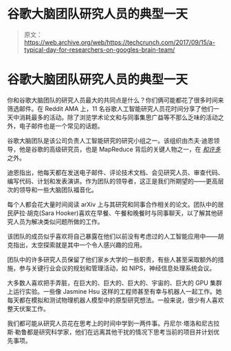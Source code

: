# 谷歌大脑团队研究人员的典型一天

> 原文：<https://web.archive.org/web/https://techcrunch.com/2017/09/15/a-typical-day-for-researchers-on-googles-brain-team/>

# 谷歌大脑团队研究人员的典型一天

你和谷歌大脑团队的研究人员最大的共同点是什么？你们俩可能都花了很多时间来筛选邮件。在 Reddit AMA 上，11 名谷歌人工智能研究人员花时间分享了他们一天中消耗最多的活动。除了浏览学术论文和与同事集思广益等不那么乏味的活动之外，电子邮件也是一个常见的话题。

谷歌大脑团队是该公司负责人工智能研究的研究小组之一。该组织由杰夫·迪恩领导，他是谷歌的高级研究员，也是 MapReduce 背后的关键人物之一，在 *[和许多](https://web.archive.org/web/20230308175839/https://research.google.com/pubs/jeff.html)* 之外。

迪恩指出，他每天都在发送电子邮件、评论技术文档、会见研究人员、审查代码、编写代码、计划和发表演讲。作为团队的领导者，这正是我们所期望的——更高层次的领导和一些大脑团队福音化。

每个人都会花大量时间阅读 arXiv 上与其研究和同事合作相关的论文。团队中的居民萨拉·胡克(Sara Hooker)喜欢在早餐、午餐和晚餐时与同事聊天，以了解其他研究人员为解决类似问题所做的工作。

该团队的成员似乎喜欢将自己暴露在他们以前没有考虑过的人工智能应用中——胡克指出，太空探索就是其中一个令人感兴趣的应用。

团队中的许多研究人员保留了他们家乡大学的一些职责，有些人甚至采取额外的措施，参与关键行业会议的规划和管理活动，如 NIPS，神经信息处理系统会议。

大多数人喜欢把手弄脏，在巨大的、巨大的、巨大的、宇宙的、巨大的 GPU 集群上运行实验。一些像 Jasmine Hsu 这样的工程师甚至有幸与机器人一起工作。她每天都在模拟和测试物理机器人模型中的原型研究想法。一般来说，很少有人喜欢整天伏案工作。

我们都可能从研究人员花在思考上的时间中学到一两件事。丹尼尔·塔洛和尼古拉斯·勒鲁都是研究科学家，他们在远离其他干扰的情况下思考当前的项目并计划优先事项。